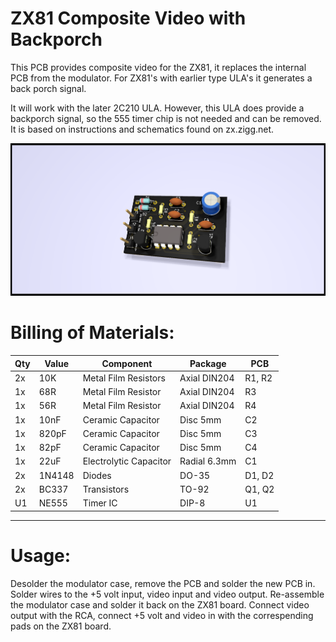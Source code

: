 # ZX81 Composite Video with Backporch
This PCB provides composite video for the ZX81, it replaces the internal PCB from the modulator. For ZX81's with earlier type ULA's it generates a back porch signal.

It will work with the later 2C210 ULA. However, this ULA does provide a backporch signal, so the 555 timer chip is not needed and can be removed. It is based on instructions and schematics found on zx.zigg.net.

![alt text](https://github.com/redhawk668/ZX81-Composite/blob/main/Rev.%20A/ZX81%20Composite%20Front.png)

# Billing of Materials:

|Qty |Value  |Component                   |Package       |PCB      |
|----|-------|----------------------------|--------------|---------|
| 2x | 10K   | Metal Film Resistors       | Axial DIN204 | R1, R2  |  
| 1x | 68R   | Metal Film Resistor        | Axial DIN204 | R3      |
| 1x | 56R   | Metal Film Resistor        | Axial DIN204 | R4      |
| 1x | 10nF  | Ceramic Capacitor          | Disc 5mm     | C2      |
| 1x | 820pF | Ceramic Capacitor          | Disc 5mm     | C3      |
| 1x | 82pF  | Ceramic Capacitor          | Disc 5mm     | C4      |
| 1x | 22uF  | Electrolytic Capacitor     | Radial 6.3mm | C1      |
| 2x | 1N4148| Diodes                     | DO-35        | D1, D2  |
| 2x | BC337 | Transistors                | TO-92        | Q1, Q2  |
| U1 | NE555 | Timer IC                   | DIP-8        | U1      |
--------------------------------------------------------------------

# Usage:
Desolder the modulator case, remove the PCB and solder the new PCB in. Solder wires to the +5 volt input, video input and video output. Re-assemble the modulator case and solder it back on the ZX81 board. Connect video output with the RCA, connect +5 volt and video in with the correspending pads on the ZX81 board.
